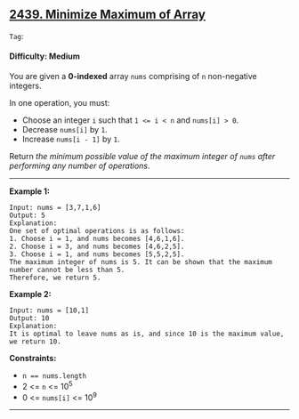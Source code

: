 ## [2439. Minimize Maximum of Array](https://leetcode.com/problems/minimize-maximum-of-array/)

```Tag```:

#### Difficulty: Medium

You are given a __0-indexed__ array ```nums``` comprising of ```n``` non-negative integers.

In one operation, you must:

- Choose an integer ```i``` such that ```1 <= i < n``` and ```nums[i] > 0```.
- Decrease ```nums[i]``` by ```1```.
- Increase ```nums[i - 1]``` by ```1```.

Return _the minimum possible value of the maximum integer of ```nums``` after performing any number of operations_.

---

__Example 1:__
```
Input: nums = [3,7,1,6]
Output: 5
Explanation:
One set of optimal operations is as follows:
1. Choose i = 1, and nums becomes [4,6,1,6].
2. Choose i = 3, and nums becomes [4,6,2,5].
3. Choose i = 1, and nums becomes [5,5,2,5].
The maximum integer of nums is 5. It can be shown that the maximum number cannot be less than 5.
Therefore, we return 5.
```

__Example 2:__
```
Input: nums = [10,1]
Output: 10
Explanation:
It is optimal to leave nums as is, and since 10 is the maximum value, we return 10.
```

__Constraints:__ 

- ```n == nums.length```
- 2 <= ```n``` <= 10<sup>5</sup>
- 0 <= ```nums[i]``` <= 10<sup>9</sup>

---
